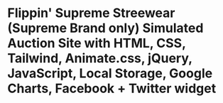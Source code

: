 # Flippin' Supreme Streewear (Supreme Brand only) Simulated Auction Site with HTML, CSS, Tailwind, Animate.css, jQuery, JavaScript, Local Storage, Google Charts, Facebook + Twitter widget
